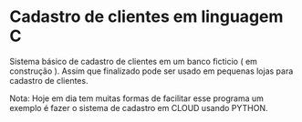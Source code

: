# Cadastro de clientes em linguagem C

Sistema básico de cadastro de clientes em um banco ficticio ( em construção ). Assim que finalizado pode ser usado em pequenas lojas para cadastro de clientes.

Nota: Hoje em dia tem muitas formas de facilitar esse programa um exemplo é fazer o sistema de cadastro em CLOUD usando PYTHON.
